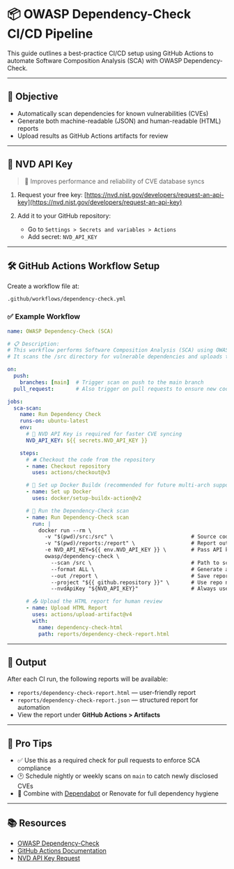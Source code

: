 # 📦 OWASP Dependency-Check CI/CD Pipeline

This guide outlines a best-practice CI/CD setup using GitHub Actions to automate Software Composition Analysis (SCA) with OWASP Dependency-Check.

---

## 🎯 Objective

* Automatically scan dependencies for known vulnerabilities (CVEs)
* Generate both machine-readable (JSON) and human-readable (HTML) reports
* Upload results as GitHub Actions artifacts for review

---

## 🔐 NVD API Key

> 🔄 Improves performance and reliability of CVE database syncs

1. Request your free key: [https://nvd.nist.gov/developers/request-an-api-key](https://nvd.nist.gov/developers/request-an-api-key)
2. Add it to your GitHub repository:

   * Go to `Settings > Secrets and variables > Actions`
   * Add secret: `NVD_API_KEY`

---

## 🛠️ GitHub Actions Workflow Setup

Create a workflow file at:

```text
.github/workflows/dependency-check.yml
```

### ✅ Example Workflow

```yaml
name: OWASP Dependency-Check (SCA)

# 📋 Description:
# This workflow performs Software Composition Analysis (SCA) using OWASP Dependency-Check.
# It scans the /src directory for vulnerable dependencies and uploads the results as artifacts.

on:
  push:
    branches: [main]  # Trigger scan on push to the main branch
  pull_request:       # Also trigger on pull requests to ensure new code is scanned

jobs:
  sca-scan:
    name: Run Dependency Check
    runs-on: ubuntu-latest
    env:
      # 🔐 NVD API Key is required for faster CVE syncing
      NVD_API_KEY: ${{ secrets.NVD_API_KEY }}

    steps:
      # 🛎️ Checkout the code from the repository
      - name: Checkout repository
        uses: actions/checkout@v3

      # 🐳 Set up Docker Buildx (recommended for future multi-arch support)
      - name: Set up Docker
        uses: docker/setup-buildx-action@v2

      # 🔎 Run the Dependency-Check scan
      - name: Run Dependency-Check scan
        run: |
          docker run --rm \
            -v "$(pwd)/src:/src" \                         # Source code folder
            -v "$(pwd)/reports:/report" \                  # Report output folder
            -e NVD_API_KEY=${{ env.NVD_API_KEY }} \        # Pass API key into container
            owasp/dependency-check \
              --scan /src \                                # Path to scan
              --format ALL \                               # Generate all supported report formats
              --out /report \                              # Save reports to mounted volume
              --project "${{ github.repository }}" \       # Use repo name as project identifier
              --nvdApiKey "${NVD_API_KEY}"                 # Always use the API key

      # 📤 Upload the HTML report for human review
      - name: Upload HTML Report
        uses: actions/upload-artifact@v4
        with:
          name: dependency-check-html
          path: reports/dependency-check-report.html

```

---

## 📁 Output

After each CI run, the following reports will be available:

* `reports/dependency-check-report.html` — user-friendly report
* `reports/dependency-check-report.json` — structured report for automation
* View the report under **GitHub Actions > Artifacts**

---

## 🧠 Pro Tips

* ✅ Use this as a required check for pull requests to enforce SCA compliance
* 🕑 Schedule nightly or weekly scans on `main` to catch newly disclosed CVEs
* 🔁 Combine with [Dependabot](https://docs.github.com/en/code-security/supply-chain-security/keeping-your-dependencies-updated-automatically) or Renovate for full dependency hygiene

---

## 📚 Resources

* [OWASP Dependency-Check](https://owasp.org/www-project-dependency-check/)
* [GitHub Actions Documentation](https://docs.github.com/en/actions)
* [NVD API Key Request](https://nvd.nist.gov/developers/request-an-api-key)
